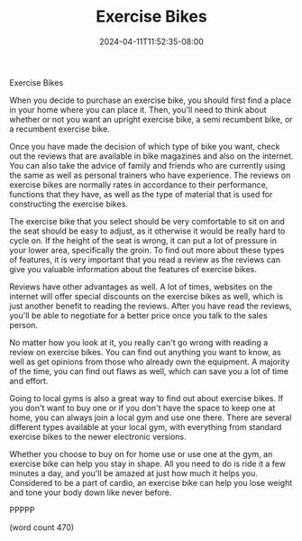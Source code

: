 ﻿---
title: "Exercise Bikes"
date: 2024-04-11T11:52:35-08:00
description: "Exercise Tips for Web Success"
featured_image: "/images/Exercise.jpg"
tags: ["Exercise"]
---

Exercise Bikes

When you decide to purchase an exercise bike, you
should first find a place in your home where you 
can place it.  Then, you'll need to think about 
whether or not you want an upright exercise bike, a
semi recumbent bike, or a recumbent exercise bike.

Once you have made the decision of which type of
bike you want, check out the reviews that are
available in bike magazines and also on the internet.
You can also take the advice of family and friends
who are currently using the same as well as
personal trainers who have experience.  The reviews
on exercise bikes are normally rates in accordance
to their performance, functions that they have, as
well as the type of material that is used for 
constructing the exercise bikes.

The exercise bike that you select should be very
comfortable to sit on and the seat should be easy
to adjust, as it otherwise it would be really hard
to cycle on.  If the height of the seat is wrong,
it can put a lot of pressure in your lower area,
specifically the groin.  To find out more about
these types of features, it is very important
that you read a review as the reviews can give
you valuable information about the features
of exercise bikes.

Reviews have other advantages as well.  A lot
of times, websites on the internet will offer
special discounts on the exercise bikes as well,
which is just another benefit to reading the
reviews.  After you have read the reviews,
you'll be able to negotiate for a better price
once you talk to the sales person.

No matter how you look at it, you really can't
go wrong with reading a review on exercise bikes.
You can find out anything you want to know, as
well as get opinions from those who already
own the equipment.  A majority of the time,
you can find out flaws as well, which can save
you a lot of time and effort.

Going to local gyms is also a great way to 
find out about exercise bikes.  If you don't
want to buy one or if you don't have the space
to keep one at home, you can always join a local
gym and use one there.  There are several
different types available at your local gym, 
with everything from standard exercise bikes to
the newer electronic versions.

Whether you choose to buy on for home use or
use one at the gym, an exercise bike can help
you stay in shape.  All you need to do is ride
it a few minutes a day, and you'll be amazed
at just how much it helps you.  Considered to
be a part of cardio, an exercise bike can help
you lose weight and tone your body down like
never before.  

PPPPP

(word count 470)
